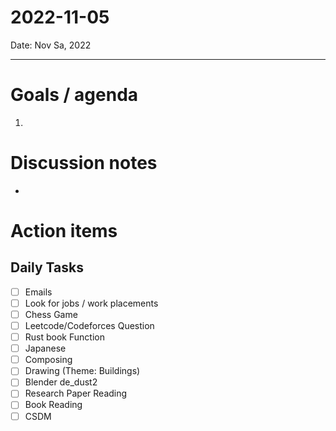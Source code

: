 
# 2022-11-05

Date: Nov Sa, 2022

---

# Goals / agenda
1. 

# Discussion notes
- 

# Action items
## Daily Tasks
- [ ] Emails
- [ ] Look for jobs / work placements
- [ ] Chess Game
- [ ] Leetcode/Codeforces Question
- [ ] Rust book Function
- [ ] Japanese
- [ ] Composing
- [ ] Drawing (Theme: Buildings)
- [ ] Blender de_dust2
- [ ] Research Paper Reading
- [ ] Book Reading
- [ ] CSDM
